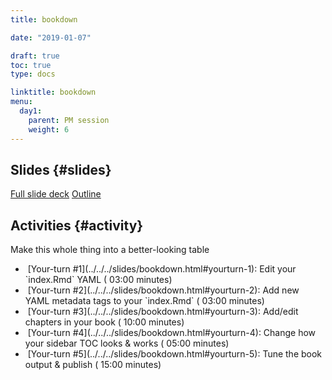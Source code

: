 ```yaml
---
title: bookdown

date: "2019-01-07"

draft: true
toc: true
type: docs

linktitle: bookdown
menu:
  day1:
    parent: PM session
    weight: 6
---
```


## Slides {#slides}

[Full slide deck](../../../slides/bookdown.html) 
<i class="fas fa-list-ul fa-fw"></i></i>[Outline](../../../slides/bookdown.html#outline)



## Activities {#activity}

Make this whole thing into a better-looking table

<ul class="fa-ul">
  <li><span class="fa-li"><i class="fas fa-hand-point-right fa-fw"></i></span>&nbsp;[Your-turn #1](../../../slides/bookdown.html#yourturn-1): Edit your `index.Rmd` YAML (<i class="far fa-clock"></i> 03:00 minutes)</li>
  <li><span class="fa-li"><i class="fas fa-hand-point-right fa-fw"></i></span>&nbsp;[Your-turn #2](../../../slides/bookdown.html#yourturn-2): Add new YAML metadata tags to your `index.Rmd` (<i class="far fa-clock"></i> 03:00 minutes)</li>
  <li><span class="fa-li"><i class="fas fa-hand-point-right fa-fw"></i></span>&nbsp;[Your-turn #3](../../../slides/bookdown.html#yourturn-3): Add/edit chapters in your book (<i class="far fa-clock"></i> 10:00 minutes)</li>
  <li><span class="fa-li"><i class="fas fa-hand-point-right fa-fw"></i></span>&nbsp;[Your-turn #4](../../../slides/bookdown.html#yourturn-4): Change how your sidebar TOC looks & works (<i class="far fa-clock"></i> 05:00 minutes)</li>
  <li><span class="fa-li"><i class="fas fa-hand-point-right fa-fw"></i></span>&nbsp;[Your-turn #5](../../../slides/bookdown.html#yourturn-5): Tune the book output & publish (<i class="far fa-clock"></i> 15:00 minutes)</li>




